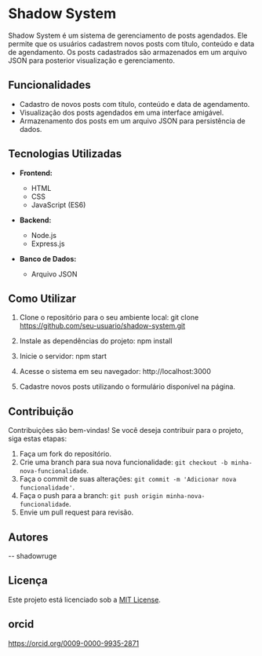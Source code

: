 # Shadow System

Shadow System é um sistema de gerenciamento de posts agendados. Ele permite que os usuários cadastrem novos posts com título, conteúdo e data de agendamento. Os posts cadastrados são armazenados em um arquivo JSON para posterior visualização e gerenciamento.

## Funcionalidades

- Cadastro de novos posts com título, conteúdo e data de agendamento.
- Visualização dos posts agendados em uma interface amigável.
- Armazenamento dos posts em um arquivo JSON para persistência de dados.

## Tecnologias Utilizadas

- **Frontend:**
  - HTML
  - CSS
  - JavaScript (ES6)

- **Backend:**
  - Node.js
  - Express.js

- **Banco de Dados:**
  - Arquivo JSON

## Como Utilizar

1. Clone o repositório para o seu ambiente local:
git clone https://github.com/seu-usuario/shadow-system.git


2. Instale as dependências do projeto:
npm install


3. Inicie o servidor:
npm start


4. Acesse o sistema em seu navegador:
http://localhost:3000


5. Cadastre novos posts utilizando o formulário disponível na página.

## Contribuição

Contribuições são bem-vindas! Se você deseja contribuir para o projeto, siga estas etapas:

1. Faça um fork do repositório.
2. Crie uma branch para sua nova funcionalidade: `git checkout -b minha-nova-funcionalidade`.
3. Faça o commit de suas alterações: `git commit -m 'Adicionar nova funcionalidade'`.
4. Faça o push para a branch: `git push origin minha-nova-funcionalidade`.
5. Envie um pull request para revisão.

## Autores

-- shadowruge
## Licença

Este projeto está licenciado sob a [MIT License](https://opensource.org/licenses/MIT).


## orcid 
https://orcid.org/0009-0000-9935-2871

